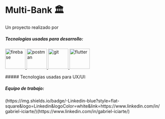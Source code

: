 # Multi-Bank :classical_building:

Un proyecto realizado por 


 ##### Tecnologias usadas para desarrollo:
 
 <p align="left"> 
 <a href="https://firebase.google.com/" target="_blank"> <img src="https://www.vectorlogo.zone/logos/firebase/firebase-icon.svg" alt="firebase" width="65" height="65"/> </a>
<a href="https://postman.com" target="_blank"> <img src="https://www.vectorlogo.zone/logos/getpostman/getpostman-icon.svg" alt="postman" width="65" height="65"/> </a>
<a href="https://git-scm.com/" target="_blank"> <img src="https://www.vectorlogo.zone/logos/git-scm/git-scm-icon.svg" alt="git" width="65" height="65"/>  </a>
<a href="https://https://flutter.dev/" target="_blank"> <img src="https://www.vectorlogo.zone/logos/flutterio/flutterio-icon.svg" alt="flutter" width="65" height="65"/>  </a>
  </p>
 ##### Tecnologias usadas para UX/UI:


  ##### Equipo de trabajo:

<p>
 (https://img.shields.io/badge/-Linkedin-blue?style=flat-square&logo=Linkedin&logoColor=white&link=https://www.linkedin.com/in/gabriel-iciarte/)(https://www.linkedin.com/in/gabriel-iciarte/)
</p>
